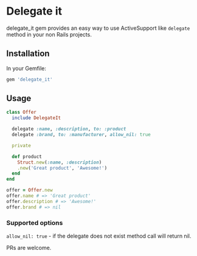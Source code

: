 # Delegate it

delegate_it gem provides an easy way to use ActiveSupport like `delegate` method in your non Rails projects.

## Installation

In your Gemfile:

````ruby
gem 'delegate_it'
````

## Usage

```` ruby
class Offer
  include DelegateIt

  delegate :name, :description, to: :product
  delegate :brand, to: :manufacturer, allow_nil: true

  private

  def product
    Struct.new(:name, :description)
    .new('Great product', 'Awesome!')
  end
end

offer = Offer.new
offer.name # => 'Great product'
offer.description # => 'Awesome!'
offer.brand # => nil

````

### Supported options

  `allow_nil: true` - if the delegate does not exist method call will return nil.

PRs are welcome.
